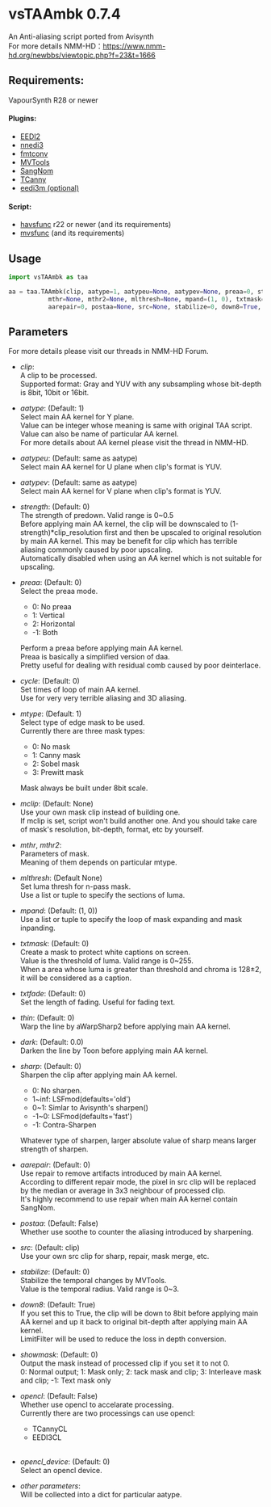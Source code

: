 # vsTAAmbk 0.7.4
An Anti-aliasing script ported from Avisynth  
For more details NMM-HD：https://www.nmm-hd.org/newbbs/viewtopic.php?f=23&t=1666

## Requirements:

VapourSynth R28 or newer

#### Plugins:
* [EEDI2](https://github.com/HomeOfVapourSynthEvolution/VapourSynth-EEDI2)						
* [nnedi3](https://github.com/dubhater/vapoursynth-nnedi3)								
* [fmtconv](https://github.com/EleonoreMizo/fmtconv)													
* [MVTools](https://github.com/dubhater/vapoursynth-mvtools)							
* [SangNom](https://bitbucket.org/James1201/vapoursynth-sangnom/overview)
* [TCanny](https://github.com/HomeOfVapourSynthEvolution/VapourSynth-TCanny)
* [eedi3m (optional)](https://github.com/HomeOfVapourSynthEvolution/VapourSynth-EEDI3)

#### Script:
* [havsfunc](https://github.com/HomeOfVapourSynthEvolution/havsfunc) r22 or newer (and its requirements)
* [mvsfunc](https://github.com/HomeOfVapourSynthEvolution/mvsfunc) (and its requirements)

## Usage
```python
import vsTAAmbk as taa

aa = taa.TAAmbk(clip, aatype=1, aatypeu=None, aatypev=None, preaa=0, strength=0.0, cycle=0, mtype=None, mclip=None,
           mthr=None, mthr2=None, mlthresh=None, mpand=(1, 0), txtmask=0, txtfade=0, thin=0, dark=0.0, sharp=0,
           aarepair=0, postaa=None, src=None, stabilize=0, down8=True, showmask=0, opencl=False, opencl_device=0, **args)
```

## Parameters
For more details please visit our threads in NMM-HD Forum.  
* *clip*:<br />
    A clip to be processed.<br />
	Supported format: Gray and YUV with any subsampling whose bit-depth is 8bit, 10bit or 16bit.<br />

* *aatype*: (Default: 1)<br />
    Select main AA kernel for Y plane.<br />
	Value can be integer whose meaning is same with original TAA script.<br />
	Value can also be name of particular AA kernel.<br />
    For more details about AA kernel please visit the thread in NMM-HD.<br />

* *aatypeu*: (Default: same as aatype)<br />
    Select main AA kernel for U plane when clip's format is YUV.<br />

* *aatypev*: (Default: same as aatype)<br />
    Select main AA kernel for V plane when clip's format is YUV.<br />

* *strength*: (Default: 0)<br />
    The strength of predown. Valid range is 0~0.5<br />
	Before applying main AA kernel, the clip will be downscaled to (1-strength)*clip_resolution first
	and then be upscaled to original resolution by main AA kernel. This may be benefit for clip
	which has terrible aliasing commonly caused by poor upscaling.<br />
	Automatically disabled when using an AA kernel which is not suitable for upscaling.<br />

* *preaa*: (Default: 0)<br />
    Select the preaa mode. <br />
    * 0: No preaa
    * 1: Vertical
    * 2: Horizontal
    * -1: Both
    
    Perform a preaa before applying main AA kernel.<br />
	Preaa is basically a simplified version of daa.<br />
	Pretty useful for dealing with residual comb caused by poor deinterlace.<br />

* *cycle*: (Default: 0)<br />
    Set times of loop of main AA kernel.<br />
    Use for very very terrible aliasing and 3D aliasing.<br />

* *mtype*: (Default: 1)<br />
    Select type of edge mask to be used.<br />
    Currently there are three mask types:
    * 0: No mask
    * 1: Canny mask
    * 2: Sobel mask
    * 3: Prewitt mask
    
	Mask always be built under 8bit scale.<br />

* *mclip*: (Default: None)<br />
    Use your own mask clip instead of building one.<br />
	If mclip is set, script won't build another one. And you should take care of
	mask's resolution, bit-depth, format, etc by yourself.<br />

* *mthr*, *mthr2*:<br />
    Parameters of mask.<br />
    Meaning of them depends on particular mtype.<br />

* *mlthresh*: (Default None)<br />
    Set luma thresh for n-pass mask.<br />
    Use a list or tuple to specify the sections of luma.<br />

* *mpand*: (Default: (1, 0))<br />
    Use a list or tuple to specify the loop of mask expanding and mask inpanding.<br />

* *txtmask*: (Default: 0)<br />
    Create a mask to protect white captions on screen.<br />
    Value is the threshold of luma. Valid range is 0~255.<br />
	When a area whose luma is greater than threshold and chroma is 128±2, it will be
	considered as a caption.<br />

* *txtfade*: (Default: 0)<br />
    Set the length of fading. Useful for fading text.<br />

* *thin*: (Default: 0)<br />
    Warp the line by aWarpSharp2 before applying main AA kernel.<br />

* *dark*: (Default: 0.0)<br />
    Darken the line by Toon before applying main AA kernel.<br />

* *sharp*: (Default: 0)<br />
    Sharpen the clip after applying main AA kernel.<br />
	* 0: No sharpen.<br />
    * 1~inf: LSFmod(defaults='old')
    * 0~1: Simlar to Avisynth's sharpen()
    * -1~0: LSFmod(defaults='fast')
    * -1: Contra-Sharpen
    
    Whatever type of sharpen, larger absolute value of sharp means larger strength of sharpen.<br />

* *aarepair*: (Default: 0)<br />
    Use repair to remove artifacts introduced by main AA kernel.<br />
	According to different repair mode, the pixel in src clip will be replaced by
	the median or average in 3x3 neighbour of processed clip.<br />
	It's highly recommend to use repair when main AA kernel contain SangNom.<br />

* *postaa*: (Default: False)<br />
    Whether use soothe to counter the aliasing introduced by sharpening.<br />
	
* *src*: (Default: clip)<br />
    Use your own src clip for sharp, repair, mask merge, etc.<br />

* *stabilize*: (Default: 0)<br />
    Stabilize the temporal changes by MVTools.<br />
    Value is the temporal radius. Valid range is 0~3.<br />

* *down8*: (Default: True)<br />
    If you set this to True, the clip will be down to 8bit before applying main AA kernel
	and up it back to original bit-depth after applying main AA kernel.<br />
	LimitFilter will be used to reduce the loss in depth conversion.<br />

* *showmask*: (Default: 0)<br/>
    Output the mask instead of processed clip if you set it to not 0.<br />
    0: Normal output; 1: Mask only; 2: tack mask and clip; 3: Interleave mask and clip; -1: Text mask only<br />

* *opencl*: (Default: False)<br />
    Whether use opencl to accelarate processing.<br />
    Currently there are two processings can use opencl:<br />
    * TCannyCL
    * EEDI3CL
    <br />
    
* *opencl_device*: (Default: 0)<br />
    Select an opencl device.<br />

* *other parameters*:<br />
    Will be collected into a dict for particular aatype.<br />
